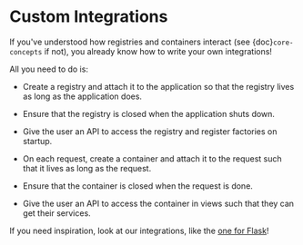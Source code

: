 # Custom Integrations

If you've understood how registries and containers interact (see {doc}`core-concepts` if not), you already know how to write your own integrations!

All you need to do is:

- Create a registry and attach it to the application so that the registry lives as long as the application does.

- Ensure that the registry is closed when the application shuts down.

- Give the user an API to access the registry and register factories on startup.

- On each request, create a container and attach it to the request such that it lives as long as the request.

- Ensure that the container is closed when the request is done.

- Give the user an API to access the container in views such that they can get their services.

If you need inspiration, look at our integrations, like the [one for Flask](https://github.com/hynek/svcs/blob/main/src/svcs/flask.py)!
